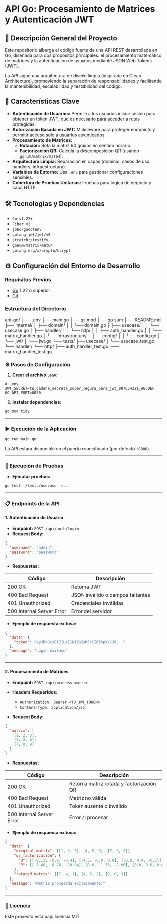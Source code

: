 # API Go: Procesamiento de Matrices y Autenticación JWT

## 📄 Descripción General del Proyecto

Este repositorio alberga el código fuente de una API REST desarrollada en Go, diseñada para dos propósitos principales: el procesamiento matemático de matrices y la autenticación de usuarios mediante JSON Web Tokens (JWT).

La API sigue una arquitectura de diseño limpia (inspirada en Clean Architecture), promoviendo la separación de responsabilidades y facilitando la mantenibilidad, escalabilidad y testabilidad del código.

## 🚀 Características Clave

- **Autenticación de Usuarios:** Permite a los usuarios iniciar sesión para obtener un token JWT, que es necesario para acceder a rutas protegidas.
- **Autorización Basada en JWT:** Middleware para proteger endpoints y permitir acceso solo a usuarios autenticados.
- **Procesamiento de Matrices:**
  - **Rotación:** Rota la matriz 90 grados en sentido horario.
  - **Factorización QR:** Calcula la descomposición QR (usando `gonum/matrix/mat64`).
- **Arquitectura Limpia:** Separación en capas (dominio, casos de uso, handlers, infraestructura).
- **Variables de Entorno:** Usa `.env` para gestionar configuraciones sensibles.
- **Cobertura de Pruebas Unitarias:** Pruebas para lógica de negocio y capa HTTP.

## 🛠️ Tecnologías y Dependencias

- `Go v1.22+`
- `Fiber v2`
- `joho/godotenv`
- `golang-jwt/jwt/v5`
- `stretchr/testify`
- `gonum/matrix/mat64`
- `golang.org/x/crypto/bcrypt`

## ⚙️ Configuración del Entorno de Desarrollo

### Requisitos Previos

- [Go](https://golang.org/dl/) 1.22 o superior
- [Git](https://git-scm.com/)

### Estructura del Directorio
api-go/
├── .env
├── main.go
├── go.mod
├── go.sum
├── README.md
├── internal/
│ ├── domain/
│ │ └── domain.go
│ ├── usecase/
│ │ └── usecase.go
│ ├── handler/
│ │ └── http/
│ │ ├── auth_handler.go
│ │ └── matrix_handler.go
│ └── infrastructure/
│ ├── config/
│ │ └── config.go
│ └── jwt/
│ └── jwt.go
└── tests/
├── usecase/
│ └── usecase_test.go
└── handler/
└── http/
├── auth_handler_test.go
└── matrix_handler_test.go

### ⚙️ Pasos de Configuración
1. **Crear el archivo `.env`:**

```dotenv
# .env
JWT_SECRET=tu_cadena_secreta_super_segura_para_jwt_987654321_ABCDEF
GO_API_PORT=8080
```

2. **Instalar dependencias:**

```bash
go mod tidy
```

---

### ▶️ Ejecución de la Aplicación

```bash
go run main.go
```

La API estará disponible en el puerto especificado (por defecto `:8080`).

---

### 🧪 Ejecución de Pruebas

- **Ejecutar pruebas:**

```bash
go test ./tests/usecase -v...
```
---

### 📋 Endpoints de la API

#### 1. Autenticación de Usuario

- **Endpoint:** `POST /api/auth/login`
- **Request Body:**

```json
{
  "username": "admin",
  "password": "password"
}
```

- **Respuestas:**

| Código                    | Descripción                               |
|-------------------------- |-------------------------------------------|
| 200 OK                    | Retorna JWT                               |
| 400 Bad Request           | JSON inválido o campos faltantes          |
| 401 Unauthorized          | Credenciales inválidas                    |
| 500 Internal Server Error | Error del servidor                        |

- **Ejemplo de respuesta exitosa:**

```json
{
  "data": {
    "token": "eyJhbGciOiJIUzI1NiIsInR5cCI6IkpXVCJ9..."
  },
  "message": "Login exitoso"
}
```

---

#### 2. Procesamiento de Matrices

- **Endpoint:** `POST /api/process-matrix`

- **Headers Requeridos:**
  - `Authorization: Bearer <TU_JWT_TOKEN>`
  - `Content-Type: application/json`

- **Request Body:**

```json
{
  "matrix": [
    [1, 2, 3],
    [4, 5, 6],
    [7, 8, 9]
  ]
}
```

- **Respuestas:**

| Código | Descripción                                |
|--------|--------------------------------------------|
| 200 OK | Retorna matriz rotada y factorización QR   |
| 400 Bad Request | Matriz no válida                   |
| 401 Unauthorized | Token ausente o inválido         |
| 500 Internal Server Error | Error al procesar       |

- **Ejemplo de respuesta exitosa:**

```json
{
  "data": {
    "original_matrix": [[1, 2, 3], [4, 5, 6], [7, 8, 9]],
    "qr_factorization": {
      "Q": [[-0.13, -0.9, -0.4], [-0.5, -0.0, 0.8], [-0.8, 0.4, -0.2]],
      "R": [[-7.48, -8.76, -10.04], [0.0, -1.33, -2.66], [0.0, 0.0, 0.0]]
    },
    "rotated_matrix": [[7, 4, 1], [8, 5, 2], [9, 6, 3]]
  },
  "message": "Matriz procesada exitosamente."
}
```

---

### 📄 Licencia

Este proyecto está bajo licencia MIT.
